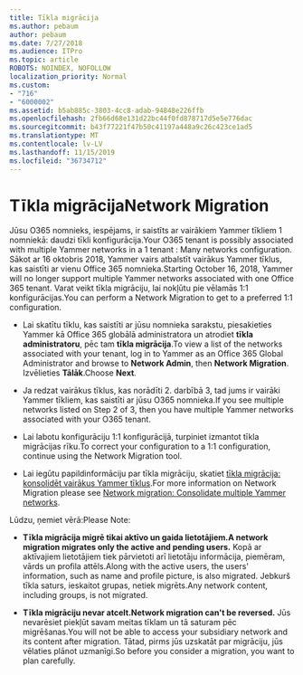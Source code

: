```yaml
---
title: Tīkla migrācija
ms.author: pebaum
author: pebaum
ms.date: 7/27/2018
ms.audience: ITPro
ms.topic: article
ROBOTS: NOINDEX, NOFOLLOW
localization_priority: Normal
ms.custom:
- "716"
- "6000002"
ms.assetid: b5ab885c-3803-4cc8-adab-94848e226ffb
ms.openlocfilehash: 2fb66d68e131d22bc44f0fd878717d5e5e776dac
ms.sourcegitcommit: b43f77221f47b50c41197a448a9c26c423ce1ad5
ms.translationtype: MT
ms.contentlocale: lv-LV
ms.lasthandoff: 11/15/2019
ms.locfileid: "36734712"
---
```

# <a name="network-migration"></a><span data-ttu-id="54900-102">Tīkla migrācija</span><span class="sxs-lookup"><span data-stu-id="54900-102">Network Migration</span></span>

<span data-ttu-id="54900-103">Jūsu O365 nomnieks, iespējams, ir saistīts ar vairākiem Yammer tīkliem 1 nomniekā: daudzi tīkli konfigurācija.</span><span class="sxs-lookup"><span data-stu-id="54900-103">Your O365 tenant is possibly associated with multiple Yammer networks in a 1 tenant : Many networks configuration.</span></span> <span data-ttu-id="54900-104">Sākot ar 16 oktobris 2018, Yammer vairs atbalstīt vairākus Yammer tīklus, kas saistīti ar vienu Office 365 nomnieka.</span><span class="sxs-lookup"><span data-stu-id="54900-104">Starting October 16, 2018, Yammer will no longer support multiple Yammer networks associated with one Office 365 tenant.</span></span> <span data-ttu-id="54900-105">Varat veikt tīkla migrāciju, lai nokļūtu pie vēlamās 1:1 konfigurācijas.</span><span class="sxs-lookup"><span data-stu-id="54900-105">You can perform a Network Migration to get to a preferred 1:1 configuration.</span></span>
  
- <span data-ttu-id="54900-106">Lai skatītu tīklu, kas saistīti ar jūsu nomnieka sarakstu, piesakieties Yammer kā Office 365 globālā administratora un atrodiet **tīkla administratoru**, pēc tam **tīkla migrācija**.</span><span class="sxs-lookup"><span data-stu-id="54900-106">To view a list of the networks associated with your tenant, log in to Yammer as an Office 365 Global Administrator and browse to **Network Admin**, then **Network Migration**.</span></span> <span data-ttu-id="54900-107">Izvēlieties **Tālāk**.</span><span class="sxs-lookup"><span data-stu-id="54900-107">Choose **Next**.</span></span>

- <span data-ttu-id="54900-108">Ja redzat vairākus tīklus, kas norādīti 2. darbībā 3, tad jums ir vairāki Yammer tīkliem, kas saistīti ar jūsu O365 nomnieka.</span><span class="sxs-lookup"><span data-stu-id="54900-108">If you see multiple networks listed on Step 2 of 3, then you have multiple Yammer networks associated with your O365 tenant.</span></span>

- <span data-ttu-id="54900-109">Lai labotu konfigurāciju 1:1 konfigurācijā, turpiniet izmantot tīkla migrācijas rīku.</span><span class="sxs-lookup"><span data-stu-id="54900-109">To correct your configuration to a 1:1 configuration, continue using the Network Migration tool.</span></span>

- <span data-ttu-id="54900-110">Lai iegūtu papildinformāciju par tīkla migrāciju, skatiet [tīkla migrācija: konsolidēt vairākus Yammer tīklus](https://docs.microsoft.com/yammer/configure-your-yammer-network/consolidate-multiple-yammer-networks).</span><span class="sxs-lookup"><span data-stu-id="54900-110">For more information on Network Migration please see [Network migration: Consolidate multiple Yammer networks](https://docs.microsoft.com/yammer/configure-your-yammer-network/consolidate-multiple-yammer-networks).</span></span>

<span data-ttu-id="54900-111">Lūdzu, ņemiet vērā:</span><span class="sxs-lookup"><span data-stu-id="54900-111">Please Note:</span></span>
  
- <span data-ttu-id="54900-112">**Tīkla migrācija migrē tikai aktīvo un gaida lietotājiem.**</span><span class="sxs-lookup"><span data-stu-id="54900-112">**A network migration migrates only the active and pending users.**</span></span> <span data-ttu-id="54900-113">Kopā ar aktīvajiem lietotājiem tiek pārvietoti arī lietotāju informācija, piemēram, vārds un profila attēls.</span><span class="sxs-lookup"><span data-stu-id="54900-113">Along with the active users, the users' information, such as name and profile picture, is also migrated.</span></span> <span data-ttu-id="54900-114">Jebkurš tīkla saturs, ieskaitot grupas, netiek migrēts.</span><span class="sxs-lookup"><span data-stu-id="54900-114">Any network content, including groups, is not migrated.</span></span>

- <span data-ttu-id="54900-115">**Tīkla migrāciju nevar atcelt.**</span><span class="sxs-lookup"><span data-stu-id="54900-115">**Network migration can't be reversed.**</span></span> <span data-ttu-id="54900-116">Jūs nevarēsiet piekļūt savam meitas tīklam un tā saturam pēc migrēšanas.</span><span class="sxs-lookup"><span data-stu-id="54900-116">You will not be able to access your subsidiary network and its content after migration.</span></span> <span data-ttu-id="54900-117">Tātad, pirms jūs uzskatāt par migrāciju, jūs vēlaties plānot uzmanīgi.</span><span class="sxs-lookup"><span data-stu-id="54900-117">So before you consider a migration, you want to plan carefully.</span></span>

